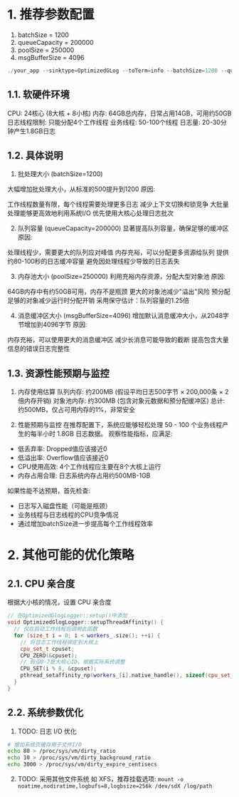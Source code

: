# 1. 推荐参数配置

1. batchSize = 1200
2. queueCapacity = 200000
3. poolSize = 250000
4. msgBufferSize = 4096

```cpp
./your_app --sinktype=OptimizedGLog --toTerm=info --batchSize=1200 --queueCapacity=200000 --numWorkers=4 --poolSize=250000 --msgBufferSize=4096
```

## 1.1. 软硬件环境
CPU: 24核心 (8大核 + 8小核)
内存: 64GB总内存，日常占用14GB，可用约50GB
日志线程限制: 只能分配4个工作线程
业务线程: 50-100个线程
日志量: 20-30分钟产生1.8GB日志

## 1.2. 具体说明
1. 批处理大小 (batchSize=1200)

大幅增加批处理大小，从标准的500提升到1200
原因:

工作线程数量有限，每个线程需要处理更多日志
减少上下文切换和锁竞争
大批量处理能够更高效地利用系统I/O
优先使用大核心处理日志批次

2. 队列容量 (queueCapacity=200000)
显著提高队列容量，确保足够的缓冲区
原因:

处理线程少，需要更大的队列应对峰值
内存充裕，可以分配更多资源给队列
提供约80-100秒的日志缓冲容量
避免因处理线程少导致的日志丢失

3. 内存池大小 (poolSize=250000)
利用充裕内存资源，分配大型对象池
原因:

64GB内存中有约50GB可用，内存不是瓶颈
更大的对象池减少"溢出"风险
预分配足够的对象减少运行时分配开销
采用保守估计：队列容量的1.25倍

4. 消息缓冲区大小 (msgBufferSize=4096)
增加默认消息缓冲大小，从2048字节增加到4096字节
原因:

内存充裕，可以使用更大的消息缓冲区
减少长消息可能导致的截断
提高包含大量信息的错误日志完整性

## 1.3. 资源性能预期与监控
1. 内存使用估算
队列内存: 约200MB (假设平均日志500字节 × 200,000条 × 2倍内存开销)
对象池内存: 约300MB (包含对象元数据和预分配缓冲区)
总计: 约500MB，仅占可用内存的1%，非常安全

2. 性能预期与监控
在推荐配置下，系统应能够轻松处理 50 - 100 个业务线程产生的每半小时 1.8GB 日志数据。
观察性能指标，应满足:

* 低丢弃率: Dropped值应该接近0
* 低溢出率: Overflow值应该接近0
* CPU使用高效: 4个工作线程应主要在8个大核上运行
* 内存占用合理: 日志系统内存占用约500MB-1GB

如果性能不达预期，首先检查:

* 日志写入磁盘性能（可能是瓶颈）
* 业务线程与日志线程的CPU竞争情况
* 通过增加batchSize进一步提高每个工作线程效率

# 2. 其他可能的优化策略
## 2.1. CPU 亲合度
根据大小核的情况，设置 CPU 亲合度

```cpp
// 在OptimizedGlogLogger::setup()中添加
void OptimizedGlogLogger::setupThreadAffinity() {
  // 仅在启动工作线程后调用此函数
  for (size_t i = 0; i < workers_.size(); ++i) {
    // 将日志工作线程绑定到大核上
    cpu_set_t cpuset;
    CPU_ZERO(&cpuset);
    // 假设0-7是大核心ID，根据实际系统调整
    CPU_SET(i % 8, &cpuset);
    pthread_setaffinity_np(workers_[i].native_handle(), sizeof(cpu_set_t), &cpuset);
  }
}
```

## 2.2. 系统参数优化
1. TODO: 日志 I/O 优化
```bash
# 增加系统页缓存用于文件I/O
echo 80 > /proc/sys/vm/dirty_ratio
echo 10 > /proc/sys/vm/dirty_background_ratio
echo 3000 > /proc/sys/vm/dirty_expire_centisecs
```

2. TODO: 采用其他文件系统
如 XFS，推荐挂载选项:
`mount -o noatime,nodiratime,logbufs=8,logbsize=256k /dev/sdX /log/path`
